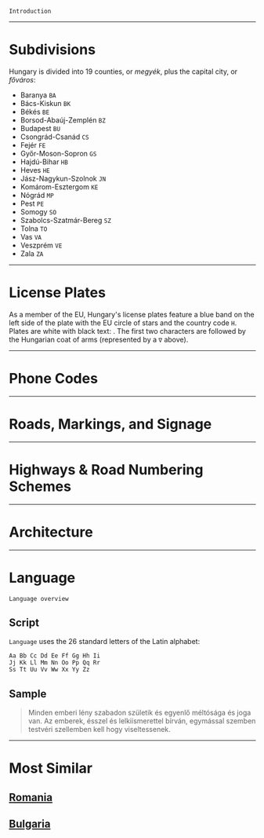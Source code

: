 `Introduction`

---

# Subdivisions

Hungary is divided into 19 counties, or _megyék_, plus the capital city, or _főváros_:

- Baranya `BA`
- Bács-Kiskun `BK`
- Békés `BE`
- Borsod-Abaúj-Zemplén `BZ`
- Budapest `BU`
- Csongrád-Csanád `CS`
- Fejér `FE`
- Győr-Moson-Sopron `GS`
- Hajdú-Bihar `HB`
- Heves `HE`
- Jász-Nagykun-Szolnok `JN`
- Komárom-Esztergom `KE`
- Nógrád `MP`
- Pest `PE`
- Somogy `SO`
- Szabolcs-Szatmár-Bereg `SZ`
- Tolna `TO`
- Vas `VA`
- Veszprém `VE`
- Zala `ZA`

<CountryMap code="HUN" scale="6000" />

---

# License Plates

As a member of the EU, Hungary's license plates feature a blue band on the left side of the plate with the EU circle of stars and the country code `H`. Plates are white with black text: <LicensePlate style="eu" code="H" format="AB∇CD-123"/>. The first two characters are followed by the Hungarian coat of arms (represented by a `∇` above).

---

# Phone Codes

---

# Roads, Markings, and Signage

---

# Highways & Road Numbering Schemes

---

# Architecture

---

# Language

`Language overview`

## Script

`Language` uses the 26 standard letters of the Latin alphabet:

```
Aa Bb Cc Dd Ee Ff Gg Hh Ii
Jj Kk Ll Mm Nn Oo Pp Qq Rr
Ss Tt Uu Vv Ww Xx Yy Zz
```

## Sample

> Minden emberi lény szabadon születik és egyenlő méltósága és joga van. Az emberek, ésszel és lelkiismerettel bírván, egymással szemben testvéri szellemben kell hogy viseltessenek.

---

# Most Similar

## [Romania](/countries/ROU)

## [Bulgaria](/countries/BGR)
